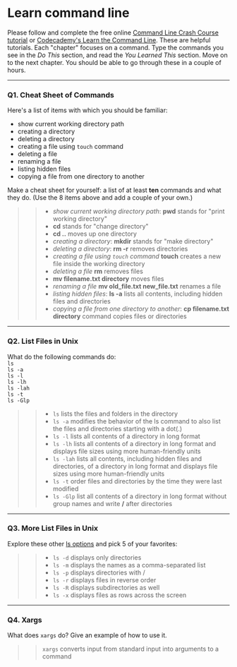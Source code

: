# Learn command line

Please follow and complete the free online [Command Line Crash Course
tutorial](https://web.archive.org/web/20160708171659/http://cli.learncodethehardway.org/book/) or [Codecademy's Learn the Command Line](https://www.codecademy.com/learn/learn-the-command-line). These are helpful tutorials. Each "chapter" focuses on a command. Type the commands you see in the _Do This_ section, and read the _You Learned This_ section. Move on to the next chapter. You should be able to go through these in a couple of hours.

---

### Q1.  Cheat Sheet of Commands  

Here's a list of items with which you should be familiar:  
* show current working directory path
* creating a directory
* deleting a directory
* creating a file using `touch` command
* deleting a file
* renaming a file
* listing hidden files
* copying a file from one directory to another

Make a cheat sheet for yourself: a list of at least **ten** commands and what they do.  (Use the 8 items above and add a couple of your own.)  

> > * *show current working directory path*: **pwd** stands for "print working directory"
> > * **cd** stands for "change directory"
> > * **cd ..** moves up one directory
> > * *creating a directory*: **mkdir** stands for "make directory"
> > * *deleting a directory*: **rm -r** removes directories
> > * *creating a file using `touch` command* **touch** creates a new file inside the working directory
> > * *deleting a file* **rm** removes files
> > * **mv filename.txt directory** moves files
> > * *renaming a file* **mv old_file.txt new_file.txt** renames a file
> > * *listing hidden files*: **ls -a** lists all contents, including hidden files and directories
> > * *copying a file from one directory to another*: **cp filename.txt directory** command copies files or directories

---

### Q2.  List Files in Unix   

What do the following commands do:  
`ls`  
`ls -a`  
`ls -l`  
`ls -lh`  
`ls -lah`  
`ls -t`  
`ls -Glp`  

> > * `ls` lists the files and folders in the directory
> > * `ls -a` modifies the behavior of the ls command to also list the files and directories starting with a dot(.)
> > * `ls -l` lists all contents of a directory in long format
> > * `ls -lh` lists all contents of a directory in long format and displays file sizes using more human-friendly units
> > * `ls -lah` lists all contents, including hidden files and directories, of a directory in long format and displays file sizes using more human-friendly units
> > * `ls -t` order files and directories by the time they were last modified
> > * `ls -Glp` list all contents of a directory in long format without group names and write **/** after directories


---

### Q3.  More List Files in Unix  

Explore these other [ls options](http://www.techonthenet.com/unix/basic/ls.php) and pick 5 of your favorites:

> > * `ls -d` displays only directories
> > * `ls -m` displays the names as a comma-separated list
> > * `ls -p` displays directories with /
> > * `ls -r` displays files in reverse order
> > * `ls -R` displays subdirectories as well
> > * `ls -x` displays files as rows across the screen

---

### Q4.  Xargs   

What does `xargs` do? Give an example of how to use it.

> > `xargs` converts input from standard input into arguments to a command

 

